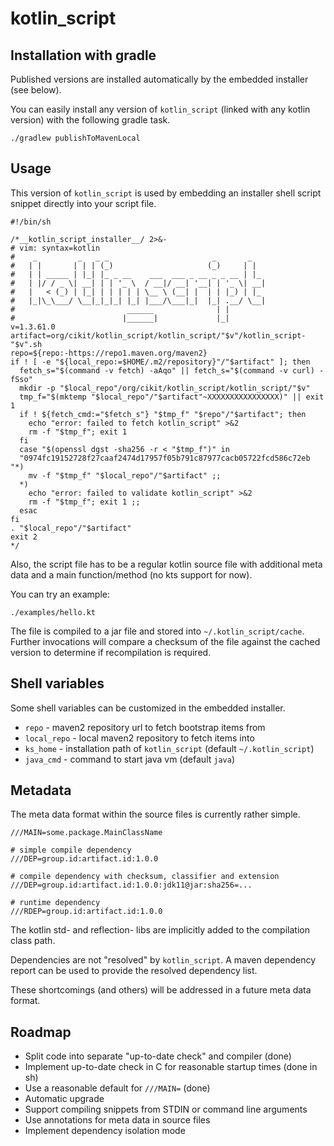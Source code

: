 # kotlin_script


## Installation with gradle

Published versions are installed automatically by the embedded installer
 (see below).
 
You can easily install any version of `kotlin_script` (linked with any 
 kotlin version) with the following gradle task.
 
```
./gradlew publishToMavenLocal
```


## Usage

This version of `kotlin_script` is used by embedding
 an installer shell script snippet directly into your script file. 

```Sh
#!/bin/sh

/*__kotlin_script_installer__/ 2>&-
# vim: syntax=kotlin
#    _         _   _ _                       _       _
#   | |       | | | (_)                     (_)     | |
#   | | _____ | |_| |_ _ __    ___  ___ _ __ _ _ __ | |_
#   | |/ / _ \| __| | | '_ \  / __|/ __| '__| | '_ \| __|
#   |   < (_) | |_| | | | | | \__ \ (__| |  | | |_) | |_
#   |_|\_\___/ \__|_|_|_| |_| |___/\___|_|  |_| .__/ \__|
#                         ______              | |
#                        |______|             |_|
v=1.3.61.0
artifact=org/cikit/kotlin_script/kotlin_script/"$v"/kotlin_script-"$v".sh
repo=${repo:-https://repo1.maven.org/maven2}
if ! [ -e "${local_repo:=$HOME/.m2/repository}"/"$artifact" ]; then
  fetch_s="$(command -v fetch) -aAqo" || fetch_s="$(command -v curl) -fSso"
  mkdir -p "$local_repo"/org/cikit/kotlin_script/kotlin_script/"$v"
  tmp_f="$(mktemp "$local_repo"/"$artifact"~XXXXXXXXXXXXXXXX)" || exit 1
  if ! ${fetch_cmd:="$fetch_s"} "$tmp_f" "$repo"/"$artifact"; then
    echo "error: failed to fetch kotlin_script" >&2
    rm -f "$tmp_f"; exit 1
  fi
  case "$(openssl dgst -sha256 -r < "$tmp_f")" in
  "0974fc19152728f27caaf2474d17957f05b791c87977cacb05722fcd586c72eb "*)
    mv -f "$tmp_f" "$local_repo"/"$artifact" ;;
  *)
    echo "error: failed to validate kotlin_script" >&2
    rm -f "$tmp_f"; exit 1 ;;
  esac
fi
. "$local_repo"/"$artifact"
exit 2
*/
```

Also, the script file has to be a regular kotlin source file with
additional meta data and a main function/method (no kts support for now).

You can try an example:

```
./examples/hello.kt
```

The file is compiled to a jar file and stored into `~/.kotlin_script/cache`. 
Further invocations will compare a checksum of the file against the cached 
version to determine if recompilation is required.


## Shell variables

Some shell variables can be customized in the embedded installer.

* `repo` - maven2 repository url to fetch bootstrap items from
* `local_repo` - local maven2 repository to fetch items into
* `ks_home` - installation path of `kotlin_script` (default `~/.kotlin_script`)
* `java_cmd` - command to start java vm (default `java`)


## Metadata

The meta data format within the source files is currently rather simple. 

```
///MAIN=some.package.MainClassName

# simple compile dependency
///DEP=group.id:artifact.id:1.0.0

# compile dependency with checksum, classifier and extension
///DEP=group.id:artifact.id:1.0.0:jdk11@jar:sha256=...

# runtime dependency
///RDEP=group.id:artifact.id:1.0.0
```

The kotlin std- and reflection- libs are implicitly added to the compilation
class path.

Dependencies are not "resolved" by `kotlin_script`. A maven dependency report 
can be used to provide the resolved dependency list.

These shortcomings (and others) will be addressed in a future meta data
format. 


## Roadmap

* Split code into separate "up-to-date check" and compiler (done)
* Implement up-to-date check in C for reasonable startup times (done in sh)
* Use a reasonable default for `///MAIN=` (done)
* Automatic upgrade
* Support compiling snippets from STDIN or command line arguments
* Use annotations for meta data in source files
* Implement dependency isolation mode
